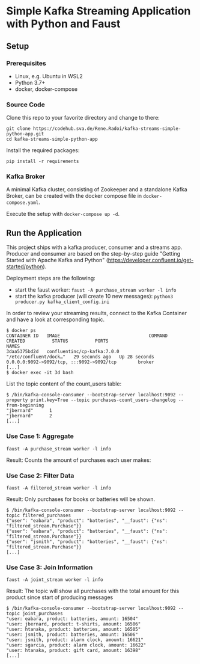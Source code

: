 # Simple Kafka Streaming Application with Python and Faust

## Setup
### Prerequisites
- Linux, e.g. Ubuntu in WSL2
- Python 3.7+
- docker, docker-compose

### Source Code
Clone this repo to your favorite directory and change to there:
```
git clone https://codehub.sva.de/Rene.Radoi/kafka-streams-simple-python-app.git
cd kafka-streams-simple-python-app
```

Install the required packages:
```
pip install -r requirements
```

### Kafka Broker
A minimal Kafka cluster, consisting of Zookeeper and a standalone Kafka Broker, can be created with the docker compose 
file in `docker-compose.yaml`. 

Execute the setup with `docker-compose up -d`.

## Run the Application
This project ships with a kafka producer, consumer and a streams app. Producer and consumer are based on the step-by-step
guide "Getting Started with Apache Kafka and Python" (https://developer.confluent.io/get-started/python).

Deployment steps are the following:
* start the faust worker: `faust -A purchase_stream worker -l info`
* start the kafka producer (will create 10 new messages): `python3 producer.py kafka_client_config.ini`

In order to review your streaming results, connect to the Kafka Container and have a look at corresponding topic.
```
$ docker ps
CONTAINER ID   IMAGE                                 COMMAND                  CREATED          STATUS          PORTS                                            NAMES
3daa5375bd2d   confluentinc/cp-kafka:7.0.0           "/etc/confluent/dock…"   29 seconds ago   Up 28 seconds   0.0.0.0:9092->9092/tcp, :::9092->9092/tcp        broker
[...]
$ docker exec -it 3d bash
```

List the topic content of the count_users table:
```
$ /bin/kafka-console-consumer --bootstrap-server localhost:9092 --property print.key=True --topic purchases-count_users-changelog --from-beginning
"jbernard"      1
"jbernard"      2
[...]
```

### Use Case 1: Aggregate
`faust -A purchase_stream worker -l info`

Result: Counts the amount of purchases each user makes: 

### Use Case 2: Filter Data
`faust -A filtered_stream worker -l info`

Result: Only purchases for books or batteries will be shown.
```
$ /bin/kafka-console-consumer --bootstrap-server localhost:9092 --topic filtered_purchases
{"user": "eabara", "product": "batteries", "__faust": {"ns": "filtered_stream.Purchase"}}
{"user": "eabara", "product": "batteries", "__faust": {"ns": "filtered_stream.Purchase"}}
{"user": "jsmith", "product": "batteries", "__faust": {"ns": "filtered_stream.Purchase"}}
[...]
```

### Use Case 3: Join Information
`faust -A joint_stream worker -l info`

Result: The topic will show all purchases with the total amount for this product since start of producing messages
```
$ /bin/kafka-console-consumer --bootstrap-server localhost:9092 --topic joint_purchases
"user: eabara, product: batteries, amount: 16504"
"user: jbernard, product: t-shirts, amount: 16506"
"user: htanaka, product: batteries, amount: 16505"
"user: jsmith, product: batteries, amount: 16506"
"user: jsmith, product: alarm clock, amount: 16621"
"user: sgarcia, product: alarm clock, amount: 16622"
"user: htanaka, product: gift card, amount: 16398"
[...]
```